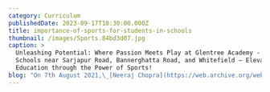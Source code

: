 ```yaml
---
category: Curriculum
publishedDate: 2023-09-17T18:30:00.000Z
title: importance-of-sports-for-students-in-schools
thumbnail: /images/Sports.84bd3d07.jpg
caption: >
  Unleashing Potential: Where Passion Meets Play at Glentree Academy - CBSE
  Schools near Sarjapur Road, Bannerghatta Road, and Whitefield – Elevating
  Education through the Power of Sports!
blog: "On 7th August 2021,\_[Neeraj Chopra](https://web.archive.org/web/20230208035109/https://en.wikipedia.org/wiki/Neeraj_Chopra)\_became India’s first olympian to win gold in athletics. A proud moment for a country like India that has only seven gold medals to its name, Chopra’s win came after a nine-year streak.\_\n\nIt must be noted that a diverse country like India, which has the\_[second-largest\_](https://web.archive.org/web/20230208035109/https://www.census.gov/popclock/print.php?component=counter)population globally, has only 35 Olympic medals to its name. Countries with a much smaller population have many more medals than India. For instance, Japan is a proud country to have bagged 497 medals so far.\_\n\nJust like academics, sports cannot be mastered overnight. It must be taught to kids from kindergarten. Not only is it about winning medals for the country in the Olympics, but sports and\_fitness\_have an overall impact on the child’s body and mind.\_\n\nIt is reported that more than\_[135 million](https://web.archive.org/web/20230208035109/https://pubmed.ncbi.nlm.nih.gov/30641719/#:~:text=In%20India%2C%20more%20than%20135%20million%20individuals%20were%20affected%20by%20obesity.)\_people suffer from obesity in India. This is purely due to the absence of a fitness regime. Of course, people cannot develop the habit of exercising overnight. It must come from the grassroots level.\_\n\nLike children, they need to be exposed to enjoyable activities and a learning experience that takes care of their overall\_[well-being](https://web.archive.org/web/20230208035109/https://glentreeacademy.com/nep-mental-health-and-emotional-wellbeing/), and what better than sports?\n\nHere are some of the reasons that explain the\_benefits of sports\_which will\_help students\_and children in ways that we are less aware of.\n\n### Importance of sports for students in schools\n\nSchools are regarded as the ‘second home’ of every child. They are credited with shaping young minds into responsible adults and leaders of tomorrow. One such concept that drives students towards being better citizens and national leaders is learning beyond classroom boundaries, where sports play a paramount role.\n\nWhen playing a sport, a student’s character-building traits are enhanced. Besides that, their academic performance improves, and it boosts their physical and mental health. Here are some more benefits and pointers that will help you analyze the importance of sports in schools for students.\_\n\n* Inculcates discipline\n\nSports require strategy, obedience, and discipline. When students follow the rules, guidelines and learn to obey their coach, they reach their full potential and perform with complete dedication. Sports inculcates tactical and physical discipline that drives these young children towards leading a well-balanced and disciplined life.\n\n* Improves interaction abilities\n\nWhen playing in a team, students are required to coordinate with their teammates to plan a strategy collectively. They have to learn to interact with people coming from different backgrounds and age groups.\n\nThey must always be respectful. When sports activities teach these qualities to students, they begin reflecting positively on their personal lives. Moreover, when they interact with their opponents, they have to be respectful and accept defeat without holding grudges. They learn the art of handling constructive criticism, which is very useful in real-life scenarios.\_\n\n1. Character Development Through Sports\n\n* Self-esteem and self-confidence booster\n\nYou must have witnessed teammates giving each other a high-five when one of them scores a goal, a basket, or takes a magnificent wicket. You must have also seen coaches praising their students. Such gestures have a positive impact on the child’s consciousness. He begins to feel empowered, and that boosts his self-esteem and confidence.\n\n* Promotes Emotional and Mental fitness\n\nDaily exercise and sports activities develop not just a healthy body but all a healthy mind. It creates happiness and helps the students to acquire ethics, tolerance, persistence, and respect for peers.\n\nAn active student has a more positive outlook towards life and they learn to deal with success as well as their losses.\n\n2\\. Physiological Benefits Through Sports\n\n* Reduced risk of obesity\_\n\nSports promote fitness, and fitness promotes a healthy lifestyle. The more physical activity, the better it is to keep diseases at bay. One of the significant advantages of being fit is the prevention of obesity. Obesity is directly linked to leading life-threatening triggers such as heart stroke, diabetes and high blood pressure levels.\_\n\n* Balanced body growth and development\n\nThe stress caused by physical activities and sports has a positive impact on the human body. It tightens the skin and improves and strengthens the muscles, tendons, bones and ligaments. It also increases bone density and keeps porous and fragile bones at bay.\n\n* Stabilizes blood pressure levels\n\nBlood pressure is directly related to stress levels. If your stress is not under control, it can prove to be fatal. Indulging into sports regularly will ease down a child’s insufficient cholesterol level and unhealthy fat deposits, thus cutting down the risk of developing heart diseases later in life.\n\n* Reduced risk of cancer\n\nSeveral studies and researches have shown that being physically active can cut down chances of being affected by most forms of cancer, including breast, colon and prostate cancer.\_\n\n3\\. Performance Enhancement through Sports\n\n* Academic performance\n\nPhysical activity has time and again been shown to be impactful on the cognitive abilities of students. It helps them think clearly, improves concentration skills, and refreshes their minds.\n\n* Develops Teamwork and Cooperation\n\nParticipating in any sports matches or competitions requires discipline, teamwork, and coordination. Students learn to cooperate with their teammates and develop their sportsman spirit.\n\nFinal takeaways and facts\n\nExisting evidence suggests that regular exercise and physical fitness enhance the academic performance of students and develops mental strength in them.\_\n\nBesides that, the skills required to perform academically well (such as focus and memory recall) are boosted by intense aerobic activities. Learning seems easier when students are focused and have good grasping and memory recall abilities.\_\n\nSports have an impeccable effect on a student’s overall development that includes personality and fitness. Hence, it should be a major part of the school curriculum and emphasis must be on producing confident, healthy, and mentally strong students.\_\n"
---
```


